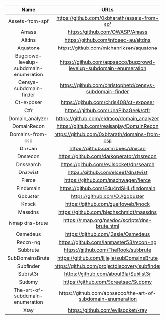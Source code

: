 | Name | URLs | 
|:---:|:---:|
| Assets-from-spf | https://github.com/0xbharath/assets-from-spf |
| Amass | https://github.com/OWASP/Amass |
| Altdns | https://github.com/infosec-au/altdns |
| Aquatone | https://github.com/michenriksen/aquatone |
| Bugcrowd-levelup-subdomain-enumeration | https://github.com/appsecco/bugcrowd-levelup-subdomain-enumeration |
| Censys-subdomain-finder | https://github.com/christophetd/censys-subdomain-finder |
| Ct-exposer | https://github.com/chris408/ct-exposer |
| Ctfr | https://github.com/UnaPibaGeek/ctfr |
| Domain_analyzer | https://github.com/eldraco/domain_analyzer |
| DomainRecon | https://github.com/realsanjay/DomainRecon |
| Domains-from-csp | https://github.com/0xbharath/domains-from-csp |
| Dnscan | https://github.com/rbsec/dnscan |
| Dnsrecon | https://github.com/darkoperator/dnsrecon |
| Dnssearch | https://github.com/evilsocket/dnssearch | 
| Dnstwist | https://github.com/elceef/dnstwist |
| Fierce | https://github.com/mschwager/fierce |
| Findomain | https://github.com/Edu4rdSHL/findomain |
| Gobuster | https://github.com/OJ/gobuster |
| Knock | https://github.com/guelfoweb/knock |
| Massdns | https://github.com/blechschmidt/massdns |
| Nmap dns-brute | https://nmap.org/nsedoc/scripts/dns-brute.html |
| Osmedeus | https://github.com/j3ssie/Osmedeus |
| Recon-ng | https://github.com/lanmaster53/recon-ng |
| Subbrute | https://github.com/TheRook/subbrute |
| SubDomainsBrute | https://github.com/lijiejie/subDomainsBrute |
| Subfinder | https://github.com/projectdiscovery/subfinder |
| Sublist3r | https://github.com/aboul3la/Sublist3r |
| Sudomy | https://github.com/Screetsec/Sudomy |
| The-art-of-subdomain-enumeration | https://github.com/appsecco/the-art-of-subdomain-enumeration |
| Xray | https://github.com/evilsocket/xray |
